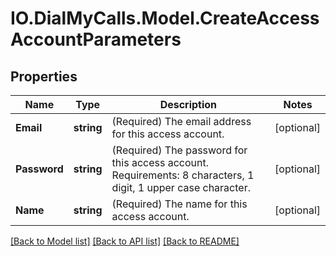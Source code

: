 # IO.DialMyCalls.Model.CreateAccessAccountParameters
## Properties

Name | Type | Description | Notes
------------ | ------------- | ------------- | -------------
**Email** | **string** | (Required)  The email address for this access account. | [optional] 
**Password** | **string** | (Required)  The password for this access account. Requirements: 8 characters, 1 digit, 1 upper case character. | [optional] 
**Name** | **string** | (Required)  The name for this access account. | [optional] 

[[Back to Model list]](../README.md#documentation-for-models) [[Back to API list]](../README.md#documentation-for-api-endpoints) [[Back to README]](../README.md)

